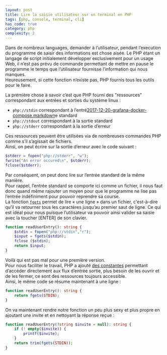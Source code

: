 ```yaml
---
layout: post
title: Lire la saisie utilisateur sur un terminal en PHP
tags: [php, console, terminal, cli]
has_code: true
category: php
complexity: 2
---
```

Dans de nombreux languages, demander à l’utilisateur, pendant l’execution du programme de saisir des informations est chose aisée. Le PHP étant un langage de script initialement développer exclusivement pour un usage Web, il n’est pas prévu de commande permettant de mettre en pause le programme le temps que l’utilisateur fournisse l’information qui nous manques.  
Heureusement, si cette fonction n’existe pas, PHP fournis tous les outils pour le faire.

La première chose à savoir c’est que PHP fourni des "ressources" correspondant aux entrées et sorties du système linux :

-   `php://stdin` correspondant à l’entré[2017-12-20-grafana-docker-compose.markdown](2017-12-20-grafana-docker-compose.markdown)e standard
-   `php://stdout` correspondant à la sortie standard
-   `php://stderr` correspondant à la sortie d’erreur

Ces ressources peuvent être utilisées via de nombreuses commandes PHP comme s’il s’agissait de fichiers.  
Ainsi, on peut écrire sur la sortie d’erreur avec le code suivant :

```php
$stderr = fopen("php://stderr", "w");
fwrite("An error occured\n", $stderr);
fclose($stderr);
```

Par conséquent, on peut donc lire sur l’entrée standard de la même manière.  
Pour rappel, l’entrée standard se comporte ici comme un fichier, il nous faut donc quand même rajouter un moyen pour que le programme ne lise pas l’entrée indéfiniment pour pouvoir reprendre sa course.  
La fonction [`fgets`](http://php.net/fgets) permet de lire « une ligne » dans un fichier, c'est-à-dire qu’il va retourner tous les caractères jusqu’au premier saut de ligne. Ce qui est idéal pour nous puisque l’utilisateur va pouvoir ainsi valider sa saisie avec la toucher [ENTER] de son clavier.

```php
function readUserEntry(): string {
	$stdin = fopen("php://stdin","r");
	$input = fgets($stdin);
	fclose ($stdin);
	return $input;
}
```

Voilà qui est pas mal pour une première version.  
Pour nous faciliter le travail, PHP a ajouté [des constantes](http://php.net/manual/en/features.commandline.io-streams.php) permettant d’accéder directement aux flux d’entrée sortie, plus besoin de les ouvrir et de les fermer, ce sont des ressources toujours accessible.  
Ainsi, le même code se résume maintenant à une ligne :

```php
function readUserEntry(): string {
	return fgets(STDIN);
}
```

On va maintenant rendre notre fonction un peu plus sexy et plus propre en ajoutant une invite et en nettoyant la réponse reçue :

```php
function readUserEntry(?string $invite = null): string {
	if (! empty($invite)) {
		printf($invite);
	}
	return trim(fgets(STDIN));
}
```
